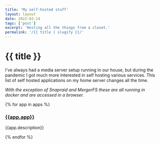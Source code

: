 ```yaml
---
title: 'My self-hosted stuff'
layout: layout
date: 2022-03-14
tags: ['post']
excerpt: 'Hosting all the things from a closet.'
permalink: '/{{ title | slugify }}/'
---
```


# {{ title }}

I've always had a media server setup running in our house, but during the pandemic I got much more interested in self hosting various services.  This list of self hosted applications on my home server changes all the time.

_With the exception of Snapraid and MergerFS these are all running in docker and are accessed in a browser._

{% for app in apps %}
<div class="ui segment">
<div class="flex justify-between">

### [{{app.app}}]({{app.url}})

</div>


<p>{{app.description}}</p>

</div>
{% endfor %}


